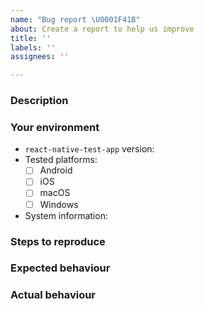 ```yaml
---
name: "Bug report \U0001F41B"
about: Create a report to help us improve
title: ''
labels: ''
assignees: ''

---
```


### Description

<!--
  Thank you for taking the time to file this issue.
  Please describe it in detail here.
-->

### Your environment

* `react-native-test-app` version:
* Tested platforms:
  * [ ] Android
  * [ ] iOS
  * [ ] macOS
  * [ ] Windows
* System information:
  <!-- Run `npx react-native info` and paste the output here -->

### Steps to reproduce

<!--
  Tell us how to reproduce this issue.
  Provide a minimal demo where your issue can be easily reproduced.
-->

### Expected behaviour

<!-- Tell us what should happen. -->

### Actual behaviour

<!--
  Tell us what happened instead.
  Where applicable, please attach build logs and/or screenshots.
-->
